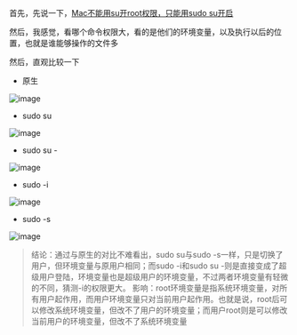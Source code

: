 首先，先说一下，[Mac不能用su开root权限，只能用sudo su开启](https://www.xiebruce.top/601.html)  

然后，我感觉，看哪个命令权限大，看的是他们的环境变量，以及执行以后的位置，也就是谁能够操作的文件多  


然后，直观比较一下  

* 原生  

![image](https://user-images.githubusercontent.com/74129445/141876775-1e7adf3c-49c0-4faf-a822-beb20b6965ef.png)  


* sudo su  

![image](https://user-images.githubusercontent.com/74129445/141876425-83f1cd13-d17f-4f66-8c9e-7af1f5ca742b.png)  



* sudo su -   



![image](https://user-images.githubusercontent.com/74129445/141876510-71983332-2774-4b55-a3b3-0d82042719bb.png)  

* sudo -i  


![image](https://user-images.githubusercontent.com/74129445/141876561-4fe4e758-1413-4859-90a0-7ae820782b1f.png)  


* sudo -s  

![image](https://user-images.githubusercontent.com/74129445/141876609-3623b636-fcaf-4bc9-8f92-2b5fc32e3589.png)

> 结论：通过与原生的对比不难看出，sudo su与sudo -s一样，只是切换了用户，但环境变量与原用户相同；而sudo -i和sudo su -则是直接变成了超级用户登陆，环境变量也是超级用户的环境变量，不过两者环境变量有轻微的不同，猜测-i的权限更大。
> 影响：root环境变量是指系统环境变量，对所有用户起作用，而用户环境变量只对当前用户起作用。也就是说，root后可以修改系统环境变量，但改不了用户的环境变量；而用户root则是可以修改当前用户的环境变量，但改不了系统环境变量























